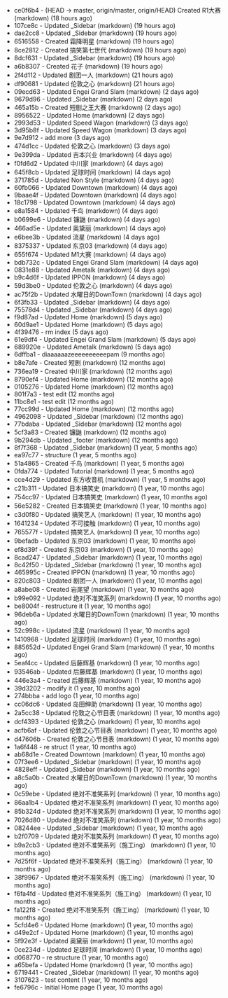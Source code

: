 * ce0f6b4 - (HEAD -> master, origin/master, origin/HEAD) Created R1大赛 (markdown) (18 hours ago) <TC>
* 107ce8c - Updated _Sidebar (markdown) (19 hours ago) <TC>
* dae2cc8 - Updated _Sidebar (markdown) (19 hours ago) <TC>
* 6516558 - Created 霜降明星 (markdown) (19 hours ago) <TC>
* 8ce2812 - Created 搞笑第七世代 (markdown) (19 hours ago) <TC>
* 8dcf631 - Updated _Sidebar (markdown) (19 hours ago) <TC>
* a6b8307 - Created 花子 (markdown) (19 hours ago) <TC>
* 2f4d112 - Updated 剧团一人 (markdown) (21 hours ago) <TC>
* df90681 - Updated 伦敦之心 (markdown) (21 hours ago) <TC>
* 09ecd63 - Updated Engei Grand Slam (markdown) (2 days ago) <TC>
* 9679d96 - Updated _Sidebar (markdown) (2 days ago) <TC>
* 465a15b - Created 短剧之王大赛 (markdown) (2 days ago) <TC>
* 8956522 - Updated Home (markdown) (2 days ago) <TC>
* 2993d53 - Updated Speed Wagon (markdown) (3 days ago) <TC>
* 3d95b8f - Updated Speed Wagon (markdown) (3 days ago) <TC>
* 9e7d912 - add more (3 days ago) <tcgriffith>
* 474d1cc - Updated 伦敦之心 (markdown) (3 days ago) <TC>
* 9e399da - Updated 吉本兴业 (markdown) (4 days ago) <TC>
* f0fd6d2 - Updated 中川家 (markdown) (4 days ago) <TC>
* 645f8cb - Updated 足球时间 (markdown) (4 days ago) <TC>
* 371785d - Updated Non Style (markdown) (4 days ago) <TC>
* 60fb066 - Updated Downtown (markdown) (4 days ago) <TC>
* 9baae4f - Updated Downtown (markdown) (4 days ago) <TC>
* 18c1798 - Updated Downtown (markdown) (4 days ago) <TC>
* e8a1584 - Updated 千鸟 (markdown) (4 days ago) <TC>
* b0699e6 - Updated 镰鼬 (markdown) (4 days ago) <TC>
* 466ad5e - Updated 奥黛丽 (markdown) (4 days ago) <TC>
* e6bee3b - Updated 流星 (markdown) (4 days ago) <TC>
* 8375337 - Updated 东京03 (markdown) (4 days ago) <TC>
* 655f674 - Updated M1大赛 (markdown) (4 days ago) <TC>
* bdb732c - Updated Engei Grand Slam (markdown) (4 days ago) <TC>
* 0831e88 - Updated Ametalk (markdown) (4 days ago) <TC>
* b9c4d6f - Updated IPPON (markdown) (4 days ago) <TC>
* 59d3be0 - Updated 伦敦之心 (markdown) (4 days ago) <TC>
* ac75f2b - Updated 水曜日的DownTown (markdown) (4 days ago) <TC>
* 6f3fb33 - Updated _Sidebar (markdown) (4 days ago) <TC>
* 75578d4 - Updated _Sidebar (markdown) (4 days ago) <TC>
* f9d87ad - Updated Home (markdown) (5 days ago) <TC>
* 60d9ae1 - Updated Home (markdown) (5 days ago) <TC>
* 4f39476 - rm index (5 days ago) <tcgriffith>
* 61e9df4 - Updated Engei Grand Slam (markdown) (5 days ago) <TC>
* 689920e - Updated Ametalk (markdown) (5 days ago) <TC>
* 6dffba1 - diaaaaaazeeeeeeeeeepam (9 months ago) <tcgriffith>
* b8e7afe - Created 短剧 (markdown) (12 months ago) <TC>
* 736ea19 - Created 中川家 (markdown) (12 months ago) <TC>
* 8790ef4 - Updated Home (markdown) (12 months ago) <TC>
* 0105276 - Updated Home (markdown) (12 months ago) <TC>
* 801f7a3 - test edit (12 months ago) <TC>
* 11bc8e1 - test edit (12 months ago) <TC>
* 77cc99d - Updated Home (markdown) (12 months ago) <TC>
* 4962098 - Updated _Sidebar (markdown) (12 months ago) <TC>
* 77bdaba - Updated _Sidebar (markdown) (12 months ago) <TC>
* 5cf3a83 - Created 镰鼬 (markdown) (12 months ago) <TC>
* 9b294db - Updated _footer (markdown) (12 months ago) <TC>
* 8f7f368 - Updated _Sidebar (markdown) (1 year, 5 months ago) <TC>
* ea97c77 - structure (1 year, 5 months ago) <tcgriffith>
* 51a4865 - Created 千鸟 (markdown) (1 year, 5 months ago) <TC>
* 0fda774 - Updated Tutorial (markdown) (1 year, 5 months ago) <TC>
* cce4d29 - Updated 东方收音机 (markdown) (1 year, 5 months ago) <TC>
* c21b311 - Updated 日本搞笑史 (markdown) (1 year, 10 months ago) <TC>
* 754cc97 - Updated 日本搞笑史 (markdown) (1 year, 10 months ago) <TC>
* 56e5282 - Created 日本搞笑史 (markdown) (1 year, 10 months ago) <TC>
* c3d0f80 - Updated 搞笑艺人 (markdown) (1 year, 10 months ago) <TC>
* 1641234 - Updated 不可接触 (markdown) (1 year, 10 months ago) <crossrx>
* 765577f - Updated 搞笑艺人 (markdown) (1 year, 10 months ago) <TC>
* 9befadb - Updated 东京03 (markdown) (1 year, 10 months ago) <TC>
* ef8d39f - Created 东京03 (markdown) (1 year, 10 months ago) <TC>
* 8cad247 - Updated _Sidebar (markdown) (1 year, 10 months ago) <TC>
* 8c42f50 - Updated _Sidebar (markdown) (1 year, 10 months ago) <TC>
* 465995c - Created IPPON (markdown) (1 year, 10 months ago) <TC>
* 820c803 - Updated 剧团一人 (markdown) (1 year, 10 months ago) <TC>
* a8abe08 - Created 岩尾望 (markdown) (1 year, 10 months ago) <TC>
* b99e092 - Updated 绝对不准笑系列 (markdown) (1 year, 10 months ago) <Humi2314>
* be8004f - restructure it (1 year, 10 months ago) <tcgriffith>
* 96deb6a - Updated 水曜日的DownTown (markdown) (1 year, 10 months ago) <Humi2314>
* 52c998c - Updated 流星 (markdown) (1 year, 10 months ago) <tohrusnbs>
* 1410968 - Updated 足球时间 (markdown) (1 year, 10 months ago) <TC>
* 885652d - Updated Engei Grand Slam (markdown) (1 year, 10 months ago) <TC>
* 5eaf4cc - Updated 后藤辉基 (markdown) (1 year, 10 months ago) <TC>
* 93546ab - Updated 后藤辉基 (markdown) (1 year, 10 months ago) <TC>
* 446e3a4 - Created 后藤辉基 (markdown) (1 year, 10 months ago) <TC>
* 39d3202 - modify it (1 year, 10 months ago) <tcgriffith>
* 274bbba - add logo (1 year, 10 months ago) <tcgriffith>
* cc06dc6 - Updated 岛田绅助 (markdown) (1 year, 10 months ago) <TC>
* 2a5cc38 - Updated 伦敦之心节目表 (markdown) (1 year, 10 months ago) <TC>
* dcf4393 - Updated 伦敦之心 (markdown) (1 year, 10 months ago) <TC>
* acfb6af - Updated 伦敦之心节目表 (markdown) (1 year, 10 months ago) <TC>
* d47606b - Created 伦敦之心节目表 (markdown) (1 year, 10 months ago) <TC>
* 1a6f448 - re struct (1 year, 10 months ago) <tcgriffith>
* ab68d1e - Created Downtown (markdown) (1 year, 10 months ago) <TC>
* 07f3ee6 - Updated _Sidebar (markdown) (1 year, 10 months ago) <TC>
* 4828eff - Updated _Sidebar (markdown) (1 year, 10 months ago) <Humi2314>
* a8c5a0b - Created 水曜日的DownTown (markdown) (1 year, 10 months ago) <Humi2314>
* 0c59ebe - Updated 绝对不准笑系列 (markdown) (1 year, 10 months ago) <Humi2314>
* 86aa1b4 - Updated 绝对不准笑系列 (markdown) (1 year, 10 months ago) <Humi2314>
* 85b324d - Updated 绝对不准笑系列 (markdown) (1 year, 10 months ago) <Humi2314>
* 7026d80 - Updated 绝对不准笑系列 (markdown) (1 year, 10 months ago) <Humi2314>
* 08244ee - Updated _Sidebar (markdown) (1 year, 10 months ago) <Humi2314>
* b2f0709 - Updated 绝对不准笑系列 (markdown) (1 year, 10 months ago) <Humi2314>
* b9a2cb3 - Updated 绝对不准笑系列（施工ing） (markdown) (1 year, 10 months ago) <Humi2314>
* 7d25f6f - Updated 绝对不准笑系列（施工ing） (markdown) (1 year, 10 months ago) <Humi2314>
* 38f9967 - Updated 绝对不准笑系列（施工ing） (markdown) (1 year, 10 months ago) <Humi2314>
* f6fa4fd - Updated 绝对不准笑系列（施工ing） (markdown) (1 year, 10 months ago) <Humi2314>
* fa122f8 - Created 绝对不准笑系列（施工ing） (markdown) (1 year, 10 months ago) <Humi2314>
* 5cfd4e6 - Updated Home (markdown) (1 year, 10 months ago) <TC>
* d49e2cf - Updated Home (markdown) (1 year, 10 months ago) <TC>
* 5f92e3f - Updated 奥黛丽 (markdown) (1 year, 10 months ago) <TC>
* 0ce234d - Updated 足球时间 (markdown) (1 year, 10 months ago) <TC>
* d068770 - re structure (1 year, 10 months ago) <tcgriffith>
* a65befa - Updated Home (markdown) (1 year, 10 months ago) <TC>
* 6719441 - Created _Sidebar (markdown) (1 year, 10 months ago) <TC>
* 3107623 - test content (1 year, 10 months ago) <tcgriffith>
* fe6796c - Initial Home page (1 year, 10 months ago) <TC>